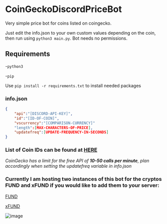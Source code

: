 # CoinGeckoDiscordPriceBot

Very simple price bot for coins listed on coingecko. 

Just edit the info.json to your own custom values depending on the coin, then run using `python3 main.py`. Bot needs no permissions.

## Requirements
-`python3`

-`pip`

Use `pip install -r requirements.txt` to install needed packages

### info.json
```json
{   
    "api":"[DISCORD-API-KEY]",
    "id":"[ID-OF-COIN]",
    "vscurrency":"[COMPARISON-CURRENCY]"
    "length":[MAX-CHARACTERS-OF-PRICE],
    "updatefreq":[UPDATE-FREQUENCY-IN-SECONDS] 
}
```

### List of Coin IDs can be found at [HERE](https://docs.google.com/spreadsheets/d/1wTTuxXt8n9q7C4NDXqQpI3wpKu1_5bGVmP9Xz0XGSyU/edit#gid=0)

<i>CoinGecko has a limit for the free API of <b>10-50 calls per minute</b>, plan accordingly when setting the updatefreq variable in info.json</i>

### Currently I am hosting two instances of this bot for the cryptos FUND and xFUND if you would like to add them to your server:

[FUND](https://discord.com/api/oauth2/authorize?client_id=1047325323055878145&permissions=0&scope=bot)

[xFUND](https://discord.com/api/oauth2/authorize?client_id=1047329418936332339&permissions=0&scope=bot)

![image](https://imgur.com/A4GpFdP.png)
